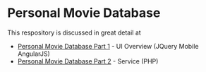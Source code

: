 Personal Movie Database
======================
This respository is discussed in great detail at

* [Personal Movie Database Part 1](http://www.cstruter.com/blog/392) - UI Overview (JQuery Mobile AngularJS)
* [Personal Movie Database Part 2](http://www.cstruter.com/blog/395) - Service (PHP)
